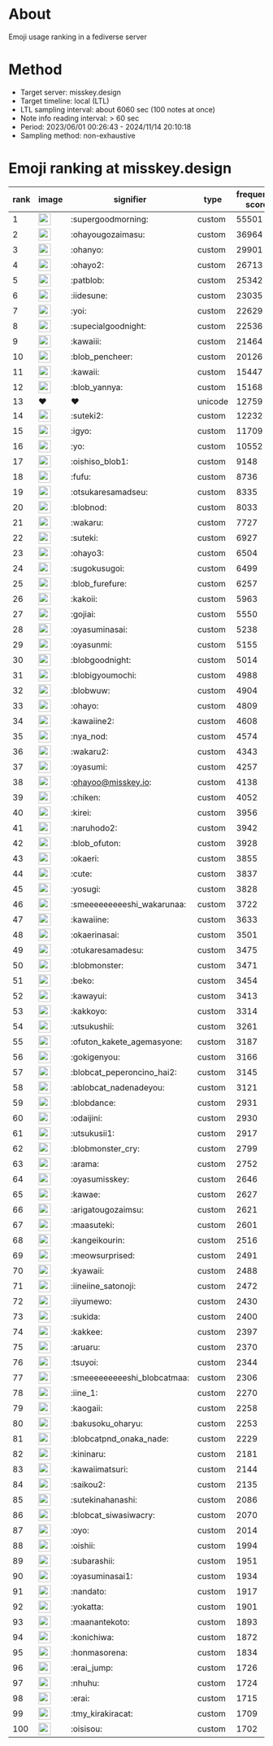 # About
Emoji usage ranking in a fediverse server

# Method
- Target server: misskey.design
- Target timeline: local (LTL)
- LTL sampling interval: about 6060 sec (100 notes at once)
- Note info reading interval: > 60 sec
- Period: 2023/06/01 00:26:43 - 2024/11/14 20:10:18 
- Sampling method: non-exhaustive

# Emoji ranking at misskey.design

|rank|image|signifier|type|frequency score|
|----|----|----|----|----|
|1|<img height="24" src="https://misskey.design/emoji/supergoodmorning.webp">|:supergoodmorning:|custom|55501|
|2|<img height="24" src="https://misskey.design/emoji/ohayougozaimasu.webp">|:ohayougozaimasu:|custom|36964|
|3|<img height="24" src="https://misskey.design/emoji/ohanyo.webp">|:ohanyo:|custom|29901|
|4|<img height="24" src="https://misskey.design/emoji/ohayo2.webp">|:ohayo2:|custom|26713|
|5|<img height="24" src="https://misskey.design/emoji/patblob.webp">|:patblob:|custom|25342|
|6|<img height="24" src="https://misskey.design/emoji/iidesune.webp">|:iidesune:|custom|23035|
|7|<img height="24" src="https://misskey.design/emoji/yoi.webp">|:yoi:|custom|22629|
|8|<img height="24" src="https://misskey.design/emoji/supecialgoodnight.webp">|:supecialgoodnight:|custom|22536|
|9|<img height="24" src="https://misskey.design/emoji/kawaiii.webp">|:kawaiii:|custom|21464|
|10|<img height="24" src="https://misskey.design/emoji/blob_pencheer.webp">|:blob_pencheer:|custom|20126|
|11|<img height="24" src="https://misskey.design/emoji/kawaii.webp">|:kawaii:|custom|15447|
|12|<img height="24" src="https://misskey.design/emoji/blob_yannya.webp">|:blob_yannya:|custom|15168|
|13|❤|❤|unicode|12759|
|14|<img height="24" src="https://misskey.design/emoji/suteki2.webp">|:suteki2:|custom|12232|
|15|<img height="24" src="https://misskey.design/emoji/igyo.webp">|:igyo:|custom|11709|
|16|<img height="24" src="https://misskey.design/emoji/yo.webp">|:yo:|custom|10552|
|17|<img height="24" src="https://misskey.design/emoji/oishiso_blob1.webp">|:oishiso_blob1:|custom|9148|
|18|<img height="24" src="https://misskey.design/emoji/fufu.webp">|:fufu:|custom|8736|
|19|<img height="24" src="https://misskey.design/emoji/otsukaresamadseu.webp">|:otsukaresamadseu:|custom|8335|
|20|<img height="24" src="https://misskey.design/emoji/blobnod.webp">|:blobnod:|custom|8033|
|21|<img height="24" src="https://misskey.design/emoji/wakaru.webp">|:wakaru:|custom|7727|
|22|<img height="24" src="https://misskey.design/emoji/suteki.webp">|:suteki:|custom|6927|
|23|<img height="24" src="https://misskey.design/emoji/ohayo3.webp">|:ohayo3:|custom|6504|
|24|<img height="24" src="https://misskey.design/emoji/sugokusugoi.webp">|:sugokusugoi:|custom|6499|
|25|<img height="24" src="https://misskey.design/emoji/blob_furefure.webp">|:blob_furefure:|custom|6257|
|26|<img height="24" src="https://misskey.design/emoji/kakoii.webp">|:kakoii:|custom|5963|
|27|<img height="24" src="https://misskey.design/emoji/gojiai.webp">|:gojiai:|custom|5550|
|28|<img height="24" src="https://misskey.design/emoji/oyasuminasai.webp">|:oyasuminasai:|custom|5238|
|29|<img height="24" src="https://misskey.design/emoji/oyasunmi.webp">|:oyasunmi:|custom|5155|
|30|<img height="24" src="https://misskey.design/emoji/blobgoodnight.webp">|:blobgoodnight:|custom|5014|
|31|<img height="24" src="https://misskey.design/emoji/blobigyoumochi.webp">|:blobigyoumochi:|custom|4988|
|32|<img height="24" src="https://misskey.design/emoji/blobwuw.webp">|:blobwuw:|custom|4904|
|33|<img height="24" src="https://misskey.design/emoji/ohayo.webp">|:ohayo:|custom|4809|
|34|<img height="24" src="https://misskey.design/emoji/kawaiine2.webp">|:kawaiine2:|custom|4608|
|35|<img height="24" src="https://misskey.design/emoji/nya_nod.webp">|:nya_nod:|custom|4574|
|36|<img height="24" src="https://misskey.design/emoji/wakaru2.webp">|:wakaru2:|custom|4343|
|37|<img height="24" src="https://misskey.design/emoji/oyasumi.webp">|:oyasumi:|custom|4257|
|38|<img height="24" src="https://misskey.design/emoji/ohayoo.webp">|:ohayoo@misskey.io:|custom|4138|
|39|<img height="24" src="https://misskey.design/emoji/chiken.webp">|:chiken:|custom|4052|
|40|<img height="24" src="https://misskey.design/emoji/kirei.webp">|:kirei:|custom|3956|
|41|<img height="24" src="https://misskey.design/emoji/naruhodo2.webp">|:naruhodo2:|custom|3942|
|42|<img height="24" src="https://misskey.design/emoji/blob_ofuton.webp">|:blob_ofuton:|custom|3928|
|43|<img height="24" src="https://misskey.design/emoji/okaeri.webp">|:okaeri:|custom|3855|
|44|<img height="24" src="https://misskey.design/emoji/cute.webp">|:cute:|custom|3837|
|45|<img height="24" src="https://misskey.design/emoji/yosugi.webp">|:yosugi:|custom|3828|
|46|<img height="24" src="https://misskey.design/emoji/smeeeeeeeeeshi_wakarunaa.webp">|:smeeeeeeeeeshi_wakarunaa:|custom|3722|
|47|<img height="24" src="https://misskey.design/emoji/kawaiine.webp">|:kawaiine:|custom|3633|
|48|<img height="24" src="https://misskey.design/emoji/okaerinasai.webp">|:okaerinasai:|custom|3501|
|49|<img height="24" src="https://misskey.design/emoji/otukaresamadesu.webp">|:otukaresamadesu:|custom|3475|
|50|<img height="24" src="https://misskey.design/emoji/blobmonster.webp">|:blobmonster:|custom|3471|
|51|<img height="24" src="https://misskey.design/emoji/beko.webp">|:beko:|custom|3454|
|52|<img height="24" src="https://misskey.design/emoji/kawayui.webp">|:kawayui:|custom|3413|
|53|<img height="24" src="https://misskey.design/emoji/kakkoyo.webp">|:kakkoyo:|custom|3314|
|54|<img height="24" src="https://misskey.design/emoji/utsukushii.webp">|:utsukushii:|custom|3261|
|55|<img height="24" src="https://misskey.design/emoji/ofuton_kakete_agemasyone.webp">|:ofuton_kakete_agemasyone:|custom|3187|
|56|<img height="24" src="https://misskey.design/emoji/gokigenyou.webp">|:gokigenyou:|custom|3166|
|57|<img height="24" src="https://misskey.design/emoji/blobcat_peperoncino_hai2.webp">|:blobcat_peperoncino_hai2:|custom|3145|
|58|<img height="24" src="https://misskey.design/emoji/ablobcat_nadenadeyou.webp">|:ablobcat_nadenadeyou:|custom|3121|
|59|<img height="24" src="https://misskey.design/emoji/blobdance.webp">|:blobdance:|custom|2931|
|60|<img height="24" src="https://misskey.design/emoji/odaijini.webp">|:odaijini:|custom|2930|
|61|<img height="24" src="https://misskey.design/emoji/utsukusii1.webp">|:utsukusii1:|custom|2917|
|62|<img height="24" src="https://misskey.design/emoji/blobmonster_cry.webp">|:blobmonster_cry:|custom|2799|
|63|<img height="24" src="https://misskey.design/emoji/arama.webp">|:arama:|custom|2752|
|64|<img height="24" src="https://misskey.design/emoji/oyasumisskey.webp">|:oyasumisskey:|custom|2646|
|65|<img height="24" src="https://misskey.design/emoji/kawae.webp">|:kawae:|custom|2627|
|66|<img height="24" src="https://misskey.design/emoji/arigatougozaimsu.webp">|:arigatougozaimsu:|custom|2621|
|67|<img height="24" src="https://misskey.design/emoji/maasuteki.webp">|:maasuteki:|custom|2601|
|68|<img height="24" src="https://misskey.design/emoji/kangeikourin.webp">|:kangeikourin:|custom|2516|
|69|<img height="24" src="https://misskey.design/emoji/meowsurprised.webp">|:meowsurprised:|custom|2491|
|70|<img height="24" src="https://misskey.design/emoji/kyawaii.webp">|:kyawaii:|custom|2488|
|71|<img height="24" src="https://misskey.design/emoji/iineiine_satonoji.webp">|:iineiine_satonoji:|custom|2472|
|72|<img height="24" src="https://misskey.design/emoji/iiyumewo.webp">|:iiyumewo:|custom|2430|
|73|<img height="24" src="https://misskey.design/emoji/sukida.webp">|:sukida:|custom|2400|
|74|<img height="24" src="https://misskey.design/emoji/kakkee.webp">|:kakkee:|custom|2397|
|75|<img height="24" src="https://misskey.design/emoji/aruaru.webp">|:aruaru:|custom|2370|
|76|<img height="24" src="https://misskey.design/emoji/tsuyoi.webp">|:tsuyoi:|custom|2344|
|77|<img height="24" src="https://misskey.design/emoji/smeeeeeeeeeshi_blobcatmaa.webp">|:smeeeeeeeeeshi_blobcatmaa:|custom|2306|
|78|<img height="24" src="https://misskey.design/emoji/iine_1.webp">|:iine_1:|custom|2270|
|79|<img height="24" src="https://misskey.design/emoji/kaogaii.webp">|:kaogaii:|custom|2258|
|80|<img height="24" src="https://misskey.design/emoji/bakusoku_oharyu.webp">|:bakusoku_oharyu:|custom|2253|
|81|<img height="24" src="https://misskey.design/emoji/blobcatpnd_onaka_nade.webp">|:blobcatpnd_onaka_nade:|custom|2229|
|82|<img height="24" src="https://misskey.design/emoji/kininaru.webp">|:kininaru:|custom|2181|
|83|<img height="24" src="https://misskey.design/emoji/kawaiimatsuri.webp">|:kawaiimatsuri:|custom|2144|
|84|<img height="24" src="https://misskey.design/emoji/saikou2.webp">|:saikou2:|custom|2135|
|85|<img height="24" src="https://misskey.design/emoji/sutekinahanashi.webp">|:sutekinahanashi:|custom|2086|
|86|<img height="24" src="https://misskey.design/emoji/blobcat_siwasiwacry.webp">|:blobcat_siwasiwacry:|custom|2070|
|87|<img height="24" src="https://misskey.design/emoji/oyo.webp">|:oyo:|custom|2014|
|88|<img height="24" src="https://misskey.design/emoji/oishii.webp">|:oishii:|custom|1994|
|89|<img height="24" src="https://misskey.design/emoji/subarashii.webp">|:subarashii:|custom|1951|
|90|<img height="24" src="https://misskey.design/emoji/oyasuminasai1.webp">|:oyasuminasai1:|custom|1934|
|91|<img height="24" src="https://misskey.design/emoji/nandato.webp">|:nandato:|custom|1917|
|92|<img height="24" src="https://misskey.design/emoji/yokatta.webp">|:yokatta:|custom|1901|
|93|<img height="24" src="https://misskey.design/emoji/maanantekoto.webp">|:maanantekoto:|custom|1893|
|94|<img height="24" src="https://misskey.design/emoji/konichiwa.webp">|:konichiwa:|custom|1872|
|95|<img height="24" src="https://misskey.design/emoji/honmasorena.webp">|:honmasorena:|custom|1834|
|96|<img height="24" src="https://misskey.design/emoji/erai_jump.webp">|:erai_jump:|custom|1726|
|97|<img height="24" src="https://misskey.design/emoji/nhuhu.webp">|:nhuhu:|custom|1724|
|98|<img height="24" src="https://misskey.design/emoji/erai.webp">|:erai:|custom|1715|
|99|<img height="24" src="https://misskey.design/emoji/tmy_kirakiracat.webp">|:tmy_kirakiracat:|custom|1709|
|100|<img height="24" src="https://misskey.design/emoji/oisisou.webp">|:oisisou:|custom|1702|
